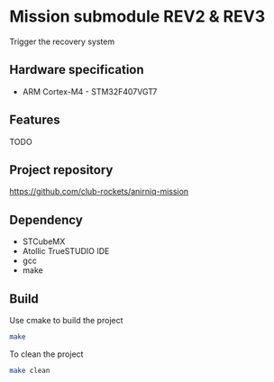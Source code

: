 # Mission submodule REV2 & REV3

Trigger the recovery system

## Hardware specification
- ARM Cortex-M4 - STM32F407VGT7

## Features

TODO

## Project repository

https://github.com/club-rockets/anirniq-mission

## Dependency

- STCubeMX
- Atollic TrueSTUDIO IDE
- gcc
- make

## Build

Use cmake to build the project

```bash
make
```

To clean the project

```bash
make clean
```
